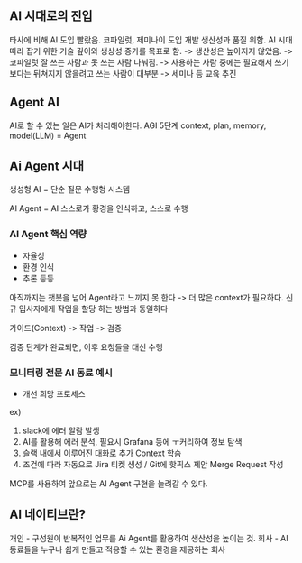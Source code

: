 ## AI 시대로의 진입
타사에 비해 AI 도입 빨랐음. 코파일럿, 제미나이 도입 개발 생산성과 품질 위함.
AI 시대 따라 잡기 위한 기술 깊이와 생상성 증가를 목표로 함.
-> 생산성은 높아지지 않았음. -> 코파일럿 잘 쓰는 사람과 못 쓰는 사람 나눠짐. -> 사용하는 사람 중에는 필요해서 쓰기보다는 뒤쳐지지 않을려고 쓰는 사람이 대부분 -> 세미나 등 교육 추진 

## Agent AI
AI로 할 수 있는 일은 AI가 처리해야한다.
AGI 5단계
context, plan, memory, model(LLM) = Agent

## Ai Agent 시대
생성형 AI = 단순 질문 수행형 시스템

AI Agent = AI 스스로가 황경을 인식하고, 스스로 수행

### AI Agent 핵심 역량
- 자율성
- 환경 인식
- 추론 등등

아직까지는 챗봇을 넘어 Agent라고 느끼지 못 한다 -> 더 많은 context가 필요하다.
신규 입사자에게 작업을 할당 하는 방법과 동일하다

가이드(Context) -> 작업 -> 검증

검증 단계가 완료되면, 이후 요청들을 대신 수행

### 모니터링 전문 AI 동료 예시
- 개선 희망 프로세스

ex)
1. slack에 에러 알람 발생
2. AI를 활용해 에러 분석, 필요시 Grafana 등에 ㅜ커리하여 정보 탐색
3. 슬랙 내에서 이루어진 대화로 추가 Context 학슴
4. 조건에 따라 자동으로 Jira 티켓 생성 / Git에 핫픽스 제안 Merge Request 작성

 MCP를 사용하여 앞으로는 AI Agent 구현을 늘려갈 수 있다.

## AI 네이티브란?
개인 - 구성원이 반복적인 업무를 Ai Agent를 활용하여 생산성을 높이는 것.
회사 - AI 동료들을 누구나 쉽게 만들고 적용할 수 있는 환경을 제공하는 회사